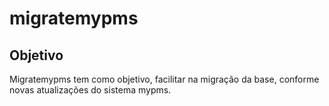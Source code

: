 # migratemypms

Objetivo
-------

Migratemypms tem como objetivo, facilitar na migração da base, conforme novas atualizações do sistema mypms.